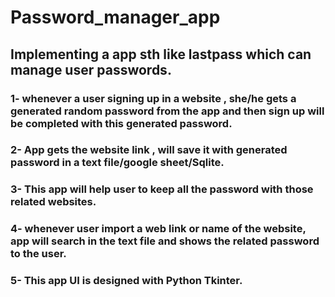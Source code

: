 # Password_manager_app
## Implementing a app sth like lastpass which can manage user passwords.
### 1- whenever a user signing up in a website , she/he gets a generated random password from the app and then sign up will be completed with this generated password. 
### 2- App gets the website link , will save it with generated password in a text file/google sheet/Sqlite.
### 3- This app will help user to keep all the password with those related websites.
### 4- whenever user import a web link or name of the website, app will search in the text file and shows the related password to the user.
### 5- This app UI is designed with Python Tkinter.
